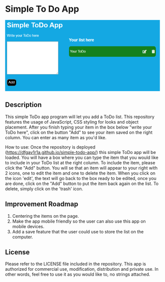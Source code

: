 # Simple To Do App
<img src="./todo-app.png">

## Description
This simple ToDo app program will let you add a ToDo list. This repository features the usage of JavaScript, CSS styling for looks and object placement. After you finish typing your item in the box below "write your ToDo here", click on the button "Add" to see your item saved on the right column. You can enter as many item as you'd like.

How to use: Once the repository is deployed (https://dfgav1r1a.github.io/simple-todo-app/) this simple ToDo app will be loaded. You will have a box where you can type the item that you would like to include in your ToDo list at the right column. To include the item, please click the "Add" button. You will se that an item will appear to your right with 2 icons, one to edit the item and one to delete the item. When you click on the icon 'edit', the text will go back to the box ready to be edited, once you are done, click on the "Add" button to put the item back again on the list. To delete, simply click on the 'trash' icon.

## Improvement Roadmap
1) Centering the items on the page.
2) Make the app mobile friendly so the user can also use this app on mobile devices.
3) Add a save feature that the user could use to store the list on the computer.

## License
Please refer to the LICENSE file included in the repository. This app is authorized for commercial use, modification, distribution and private use. In other words, feel free to use it as you would like to, no strings attached.